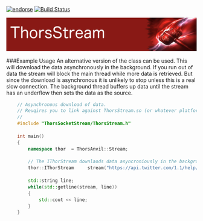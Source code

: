 [![endorse](http://api.coderwall.com/lokiastari/endorsecount.png)](http://coderwall.com/lokiastari)
[![Build Status](https://travis-ci.org/Loki-Astari/ThorsStream.svg?branch=master)](https://travis-ci.org/Loki-Astari/ThorsStream)

![ThorStream](img/stream.jpg)

###Example Usage
An alternative version of the class can be used. This will download the data asynchronously in the background. If you run out of data the stream will block the main thread while more data is retrieved. But since the download is asynchronous it is unlikely to stop unless this is a real slow connection. The background thread buffers up data until the stream has an underflow then sets the data as the source.

````c++
    // Asynchronous download of data.
    // Reuqires you to link against ThorsStream.so (or whatever platform extension for shared libraries).
    //
    #include "ThorsSocketStream/ThorsStream.h"

    int main()
    {
        namespace thor  = ThorsAnvil::Stream;

        // The IThorStream downlaods data asyncroniously in the background.
        thor::IThorStream     stream("https://api.twitter.com/1.1/help/privacy.json");

        std::string line;
        while(std::getline(stream, line))
        {
            std::cout << line;
        }
    }
````



